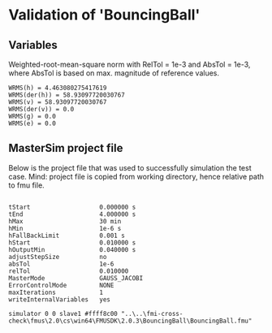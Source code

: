 # Validation of 'BouncingBall'

## Variables
Weighted-root-mean-square norm with RelTol = 1e-3 and AbsTol = 1e-3, where
AbsTol is based on max. magnitude of reference values.

```
WRMS(h) = 4.463080275417619
WRMS(der(h)) = 58.93097720030767
WRMS(v) = 58.93097720030767
WRMS(der(v)) = 0.0
WRMS(g) = 0.0
WRMS(e) = 0.0
```

## MasterSim project file

Below is the project file that was used to successfully simulation the test case.
Mind: project file is copied from working directory, hence relative path to fmu file.

```

tStart                   0.000000 s
tEnd                     4.000000 s
hMax                     30 min
hMin                     1e-6 s
hFallBackLimit           0.001 s
hStart                   0.010000 s
hOutputMin               0.040000 s
adjustStepSize           no
absTol                   1e-6
relTol                   0.010000
MasterMode               GAUSS_JACOBI
ErrorControlMode         NONE
maxIterations            1
writeInternalVariables   yes

simulator 0 0 slave1 #ffff8c00 "..\..\fmi-cross-check\fmus\2.0\cs\win64\FMUSDK\2.0.3\BouncingBall\BouncingBall.fmu"


```


